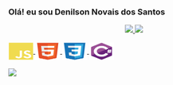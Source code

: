 ### Olá! eu sou Denilson Novais dos Santos

<div align="center" style="display: inline_block">
  <a href="https://github.com/DenilsonNovais/Denilson_Santos">
  <img height="160em" src="https://github-readme-stats.vercel.app/api?username=DenilsonNovais&show_icons=true&theme=dracula&include_all_commits=true&count_private=true"/>
  <img height="160em" src="https://github-readme-stats.vercel.app/api/top-langs/?username=DenilsonNovais&layout=compact&langs_count=7&theme=dracula"/>
</div>

<div style="display: inline_block"><br>
  <img align="center" alt="Rafa-Js" height="35" width="50" src="https://raw.githubusercontent.com/devicons/devicon/master/icons/javascript/javascript-plain.svg">
  <img align="center" alt="Rafa-HTML" height="35" width="50" src="https://raw.githubusercontent.com/devicons/devicon/master/icons/html5/html5-original.svg">
  <img align="center" alt="Rafa-CSS" height="35" width="50" src="https://raw.githubusercontent.com/devicons/devicon/master/icons/css3/css3-original.svg">
  <img align="center" alt="Rafa-Csharp" height="35" width="50" src="https://raw.githubusercontent.com/devicons/devicon/master/icons/csharp/csharp-original.svg">
</div>  

  
 <div style="display: inline_block"><br>
    <a href="https://linkedin.com/in/denilson-novais-dos-santos" target="_blank"><img src="https://img.shields.io/badge/-LinkedIn-%230077B5?style=for-the-  badge&logo=linkedin&logoColor=white" target="_blank"></a> 
</div> 
